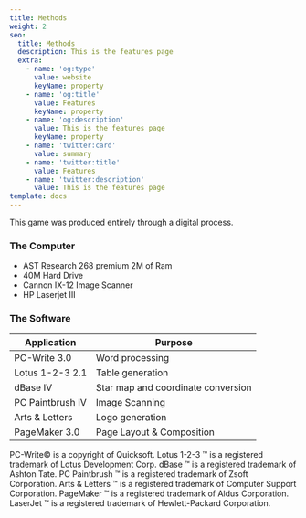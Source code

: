 ```yaml
---
title: Methods
weight: 2
seo:
  title: Methods
  description: This is the features page
  extra:
    - name: 'og:type'
      value: website
      keyName: property
    - name: 'og:title'
      value: Features
      keyName: property
    - name: 'og:description'
      value: This is the features page
      keyName: property
    - name: 'twitter:card'
      value: summary
    - name: 'twitter:title'
      value: Features
    - name: 'twitter:description'
      value: This is the features page
template: docs
---
```


This game was produced entirely through a digital process.

### The Computer
* AST Research 268 premium 2M of Ram<br>
* 40M Hard Drive<br>
* Cannon IX-12 Image Scanner<br>
* HP Laserjet III<br>

### The Software
| Application      | Purpose                            |
|------------------|------------------------------------|
| PC-Write 3.0     | Word processing                    |
| Lotus 1-2-3 2.1  | Table generation                   |
| dBase IV         | Star map and coordinate conversion |
| PC Paintbrush IV | Image Scanning                     |
| Arts & Letters   | Logo generation                    |
| PageMaker 3.0    | Page Layout & Composition          |

PC-Write© is a copyright of Quicksoft. Lotus 1-2-3	&#8482; is a registered trademark of Lotus Development Corp. dBase	&#8482; is a registered trademark of Ashton Tate. PC Paintbrush	&#8482; is a registered trademark of Zsoft Corporation. Arts & Letters	&#8482; is a registered trademark of Computer Support Corporation. PageMaker	&#8482; is a registered trademark of Aldus Corporation. LaserJet	&#8482; is a registered trademark of Hewlett-Packard Corporation.
